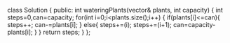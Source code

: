 class Solution {
public:
int wateringPlants(vector<int>& plants, int capacity) {
int steps=0,can=capacity;
for(int i=0;i<plants.size();i++)
{
if(plants[i]<=can){
steps++;
can-=plants[i];
}
else{
steps+=(i);
steps+=(i+1);
can=capacity-plants[i];
}
}
return steps;
}
};